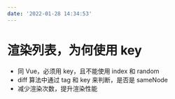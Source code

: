```yaml
---
date: '2022-01-28 14:34:53'
---
```


# 渲染列表，为何使用 key

- 同 Vue，必须用 key，且不能使用 index 和 random
- diff 算法中通过 tag 和 key 来判断，是否是 sameNode
- 减少渲染次数，提升渲染性能
